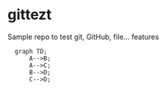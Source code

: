# gittezt
Sample repo to test git, GitHub, file... features

```mermaid
  graph TD;
      A-->B;
      A-->C;
      B-->D;
      C-->D;
```
